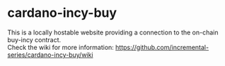 # cardano-incy-buy
This is a locally hostable website providing a connection to the on-chain buy-incy contract.  
Check the wiki for more information: https://github.com/incremental-series/cardano-incy-buy/wiki  
